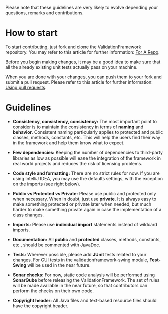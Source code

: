 Please note that these guidelines are very likely to evolve depending your questions, remarks and contributions.

# How to start

To start contributing, just fork and clone the ValidationFramework repository. You may refer to this article for further
information: [For A Repo](https://help.github.com/articles/fork-a-repo/).

Before you begin making changes, it may be a good idea to make sure that all the already existing unit tests actually
pass on your machine.

When you are done with your changes, you can push them to your fork and submit a pull request. Please refer to this
article for further information: [Using pull requests](https://help.github.com/articles/using-pull-requests/).


# Guidelines

* **Consistency, consistency, consistency:** The most important point to consider is to maintain the consistency in
terms of **naming** and **behavior**. Consistent naming particularly applies to protected and public classes, methods, constants, etc. This will help the users find their way in the framework and help them know what to expect.

* **Few dependencies:** Keeping the number of dependencies to third-party libraries as low as possible will ease the
integration of the framework in real world projects and reduces the risk of licensing problems.

* **Code style and formatting:** There are no strict rules for now. If you are using IntelliJ IDEA, you may use the
defaults settings, with the exception on the imports (see right below).

* **Public vs Protected vs Private:** Please use public and protected only when necessary. When in doubt, just use
**private**. It is always easy to make something protected or private later when needed, but much harder to make
something private again in case the implementation of a class changes.

* **Imports:** Please use **individual import** statements instead of wildcard imports.

* **Documentation:** All **public** and **protected** classes, methods, constants, etc., should be commented with
JavaDoc.

* **Tests:** Wherever possible, please add **JUnit** tests related to your changes. For GUI tests in the
validationframework-swing module, **Fest-Swing** will be used in the near future.

* **Sonar checks:** For now, static code analysis will be performed using **SonarQube** before releasing the
ValidationFramework. The set of rules will be made available in the near future, so that contributors can perform the
checks on their own code.

* **Copyright header:** All Java files and text-based resource files should have the copyright header.
